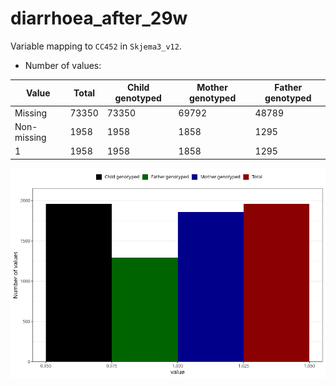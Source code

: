 # diarrhoea_after_29w
Variable mapping to `CC452` in `Skjema3_v12`.
- Number of values:

| Value | Total | Child genotyped | Mother genotyped | Father genotyped |
| ----- | ----- | --------------- | ---------------- | ---------------- |
| Missing | 73350 | 73350 | 69792 | 48789 |
| Non-missing | 1958 | 1958 | 1858 | 1295 |
| 1 | 1958 | 1958 | 1858 | 1295 |



![](diarrhoea_after_29w_n.png)



